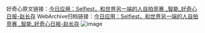 好奇心原文链接：[今日应用：Selfiest，和世界另一端的人自拍竞赛 _智能_好奇心日报-赵长存](https://www.qdaily.com/articles/9547.html)
WebArchive归档链接：[今日应用：Selfiest，和世界另一端的人自拍竞赛 _智能_好奇心日报-赵长存](http://web.archive.org/web/20190623154459/https://www.qdaily.com/articles/9547.html)
![image](http://ww3.sinaimg.cn/large/007d5XDply1g3vfng5n8uj30u03gz1kx)